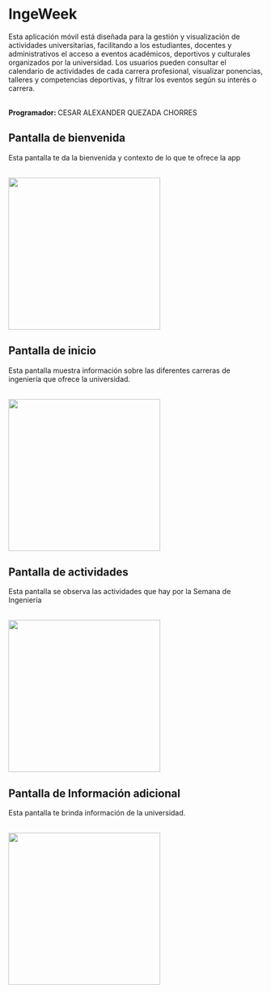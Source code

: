 <h1>IngeWeek</h1>
<p>Esta aplicación móvil está diseñada para la gestión y visualización de actividades universitarias, facilitando a los estudiantes, docentes y administrativos el acceso a eventos académicos, deportivos y culturales organizados por la universidad. Los usuarios pueden consultar el calendario de actividades de cada carrera profesional, visualizar ponencias, talleres y competencias deportivas, y filtrar los eventos según su interés o carrera.</p>
<br>
<strong>Programador: </strong> CESAR ALEXANDER QUEZADA CHORRES
<h2>Pantalla de bienvenida</h2>
<p>Esta pantalla te da la bienvenida y contexto de lo que te ofrece la app</p><br>
<img src="https://github.com/user-attachments/assets/cdf718b8-c121-4cda-bc4d-090439ec2ad9" width="300px">

<h2>Pantalla de inicio</h2>
<p>Esta pantalla muestra información sobre las diferentes carreras de ingeniería que ofrece la universidad.</p><br>
<img src="https://github.com/user-attachments/assets/9f8894f8-edbb-490d-987d-5f7c7ef8c1d3" width="300px">

<h2>Pantalla de actividades</h2>
<p>Esta pantalla se observa las actividades que hay por la Semana de Ingeniería</p><br>
<img src="https://github.com/user-attachments/assets/8dc24ce5-8c41-4215-8c09-961e179c0414" width="300px">

<h2>Pantalla de Información adicional</h2>
<p>Esta pantalla te brinda información de la universidad.</p><br>
<img src="https://github.com/user-attachments/assets/98eea515-75a5-42fb-9ca6-c6ed3b1e07b9" width="300px">

